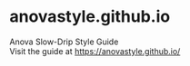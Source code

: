 # anovastyle.github.io
Anova Slow-Drip Style Guide<br>
Visit the guide at https://anovastyle.github.io/